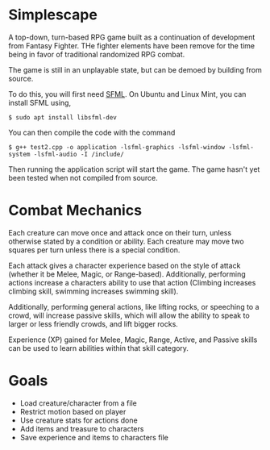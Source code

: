 # Simplescape

A top-down, turn-based RPG game built as a continuation of development from Fantasy Fighter. THe fighter elements have been remove for the time being in favor of traditional randomized RPG combat.

The game is still in an unplayable state, but can be demoed by building from source.

To do this, you will first need [SFML](https://www.sfml-dev.org/download/sfml/2.4.2/). On Ubuntu and Linux Mint, you can
install SFML using,
```
$ sudo apt install libsfml-dev
```
You can then compile the code with the command
```
$ g++ test2.cpp -o application -lsfml-graphics -lsfml-window -lsfml-system -lsfml-audio -I /include/
```
Then running the application script will start the game.
The game hasn't yet been tested when not compiled from source.

# Combat Mechanics

Each creature can move once and attack once on their turn, unless otherwise stated by a condition or ability. Each creature may move two squares per turn unless there is a special condition.

Each attack gives a character experience based on the style of attack (whether it be Melee, Magic, or Range-based). Additionally, performing actions increase a characters ability to use that action (Climbing increases climbing skill, swimming increases swimming skill).

Additionally, performing general actions, like lifting rocks, or speeching to a crowd, will increase passive skills, which will allow the ability to speak to larger or less friendly crowds, and lift bigger rocks.

Experience (XP) gained for Melee, Magic, Range, Active, and Passive skills can be used to learn abilities within that skill category.

# Goals
- Load creature/character from a file
- Restrict motion based on player
- Use creature stats for actions done
- Add items and treasure to characters
- Save experience and items to characters file 
